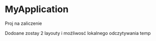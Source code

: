 # MyApplication
Proj na zaliczenie

Dodoane zostay 2 layouty i możliwosć lokalnego odczytywania temp
